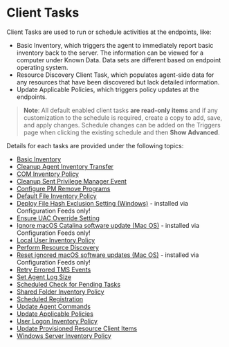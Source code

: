 [title]: # (Client Tasks)
[tags]: # (default)
[priority]: # (1)
# Client Tasks

Client Tasks are used to run or schedule activities at the endpoints, like:

* Basic Inventory, which triggers the agent to immediately report basic inventory back to the server. The information can be viewed for a computer under Known Data. Data sets are different based on endpoint operating system.
* Resource Discovery Client Task, which populates agent-side data for any resources that have been discovered but lack detailed information.
* Update Applicable Policies, which triggers policy updates at the endpoints.

>**Note**: All default enabled client tasks __are read-only items__ and if any customization to the schedule is required, create a copy to add, save, and apply changes. Schedule changes can be added on the Triggers page when clicking the existing schedule and then __Show Advanced__.

Details for each tasks are provided under the following topics:

* [Basic Inventory](bi.md)
* [Cleanup Agent Inventory Transfer](cait.md)
* [COM Inventory Policy](cip.md)
* [Cleanup Sent Privilege Manager Event](cpme.md)
* [Configure PM Remove Programs](cpmrp.md)
* [Default File Inventory Policy](dfip.md)
* [Deploy File Hash Exclusion Setting (Windows)](exclude-from-file-hash.md) - installed via Configuration Feeds only!
* [Ensure UAC Override Setting](euacos.md)
* [Ignore macOS Catalina software update (Mac OS)](ignore-os-updates.md) - installed via Configuration Feeds only!
* [Local User Inventory Policy](luip.md)
* [Perform Resource Discovery](prd.md)
* [Reset ignored macOS software updates (Mac OS)](ignore-os-updates.md) - installed via Configuration Feeds only!
* [Retry Errored TMS Events](retmse.md)
* [Set Agent Log Size](sals.md)
* [Scheduled Check for Pending Tasks](scfpt.md)
* [Shared Folder Inventory Policy](sfic.md)
* [Scheduled Registration](sr.md)
* [Update Agent Commands](uac.md)
* [Update Applicable Policies](uap.md)
* [User Logon Inventory Policy](ulip.md)
* [Update Provisioned Resource Client Items](uprci.md)
* [Windows Server Inventory Policy](wsip.md)